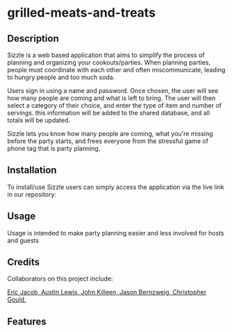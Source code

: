# grilled-meats-and-treats

## Description

Sizzle is a web based application that aims to simplify the process of planning and organizing your cookouts/parties. When planning parties, people must coordinate with each other and often miscommunicate, leading to hungry people and too much soda.

Users sign in using a name and password. Once chosen, the user will see how many people are coming and what is left to bring. The user will then select a category of their choice, and enter the type of item and number of servings. this information will be added to the shared database, and all totals will be updated.

Sizzle lets you know how many people are coming, what you're missing before the party starts, and frees everyone from the stressful game of phone tag that is party planning.

## Installation

To install/use Sizzle users can simply access the application via the live link in our repository: 

## Usage

Usage is intended to make party planning easier and less involved for hosts and guests

## Credits

Collaborators on this project include:

[Eric Jacob, ](https://github.com/EricJacob99)
[Austin Lewis, ](https://github.com/ALTaylor33) 
[John Killeen, ](https://github.com/killeen31)
[Jason Bernzweig, ](http://github.com/jbernzweig)
[Christopher Gould, ](https://github.com/cleegould)


## Features
 